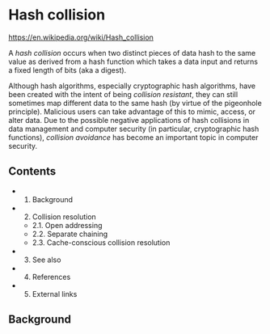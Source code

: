 # Hash collision

https://en.wikipedia.org/wiki/Hash_collision

A *hash collision* occurs when two distinct pieces of data hash to the same value as derived from a hash function which takes a data input and returns a fixed length of bits (aka a digest).

Although hash algorithms, especially cryptographic hash algorithms, have been created with the intent of being *collision resistant*, they can still sometimes map different data to the same hash (by virtue of the pigeonhole principle). Malicious users can take advantage of this to mimic, access, or alter data. Due to the possible negative applications of hash collisions in data management and computer security (in particular, cryptographic hash functions), *collision avoidance* has become an important topic in computer security.

## Contents

- 1. Background
- 2. Collision resolution
  - 2.1. Open addressing
  - 2.2. Separate chaining
  - 2.3. Cache-conscious collision resolution
- 3. See also
- 4. References
- 5. External links

## Background
